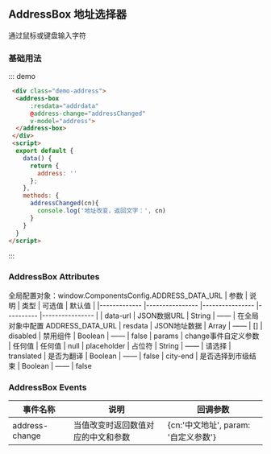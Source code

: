 <script>
  const addrdata = require('../../../examples/assets/data/address-data.json');
  export default {
    data() {
      return {
        address: '',
        addrdata: addrdata
      };
    },
    methods: {
      addressChanged(cn){
        console.log('地址改变，返回文字：', cn)
      }
    }
  }
</script>
<style>
  .demo-address {
    width: 180px;
  }
</style>
## AddressBox 地址选择器

通过鼠标或键盘输入字符

### 基础用法

::: demo
```html
 <div class="demo-address">
  <address-box  
      :resdata="addrdata"
      @address-change="addressChanged" 
      v-model="address">
  </address-box>
 </div>
 <script>
  export default {
    data() {
      return {
        address: ''
      };
    },
    methods: {
      addressChanged(cn){
        console.log('地址改变，返回文字：', cn)
      }
    }
  }
</script>
```
:::


### AddressBox Attributes
全局配置对象：window.ComponentsConfig.ADDRESS_DATA_URL
| 参数          | 说明            | 类型            | 可选值    | 默认值   |
|------------- |---------------- |---------------- |---------- |---------------- |
|   data-url  | JSON数据URL          |  String    |   ——     |  在全局对象中配置 ADDRESS_DATA_URL 
|   resdata   | JSON地址数据         |  Array      |   ——    |    []
|   disabled  | 禁用组件             |  Boolean    |   ——    |   false
|   params    | change事件自定义参数  |  任何值     |  任何值  |   null
| placeholder | 	占位符             |  String     |   ——    |  请选择
| translated  | 	是否为翻译         |  Boolean     |   ——    |  false
| city-end    | 是否选择到市级结束    |  Boolean     |   ——    |  false

### AddressBox Events
| 事件名称 | 说明 | 回调参数 |
|---------|--------|---------|
|address-change|当值改变时返回数值对应的中文和参数|{cn:'中文地址', param: '自定义参数'}